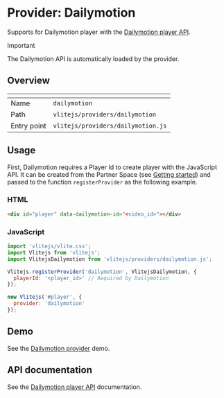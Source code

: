 # Provider: Dailymotion

Supports for Dailymotion player with the [Dailymotion player API](https://developers.dailymotion.com/player/#player-library-script).

> [!IMPORTANT]
> The Dailymotion API is automatically loaded by the provider.

## Overview

| <!-- -->    | <!-- -->                           |
| ----------- | ---------------------------------- |
| Name        | `dailymotion`                      |
| Path        | `vlitejs/providers/dailymotion`    |
| Entry point | `vlitejs/providers/dailymotion.js` |

## Usage

First, Dailymotion requires a Player Id to create player with the JavaScript API. It can be created from the Partner Space (see [Getting started](https://developers.dailymotion.com/player#getting-started)) and passed to the function `registerProvider` as the following example.

### HTML

```html
<div id="player" data-dailymotion-id="<video_id>"></div>
```

### JavaScript

```js
import 'vlitejs/vlite.css';
import Vlitejs from 'vlitejs';
import VlitejsDailymotion from 'vlitejs/providers/dailymotion.js';

Vlitejs.registerProvider('dailymotion', VlitejsDailymotion, {
  playerId: '<player_id>' // Required by Dailymotion
});

new Vlitejs('#player', {
  provider: 'dailymotion'
});
```

## Demo

See the [Dailymotion provider](https://glitch.com/edit/#!/vlitejs-dailymotion-video?previewSize=50&attributionHidden=false&sidebarCollapsed=false&path=index.html&previewFirst=false) demo.

## API documentation

See the [Dailymotion player API](https://developers.dailymotion.com/player/#player-library-script) documentation.
